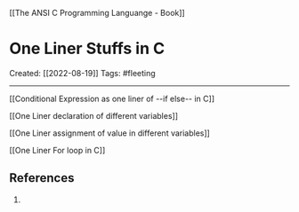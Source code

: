 [[The ANSI C Programming Languange - Book]]

# One Liner Stuffs in C
Created:  [[2022-08-19]]
Tags: #fleeting 

---
[[Conditional Expression as one liner of --if else-- in C]]


[[One Liner declaration of different variables]]


[[One Liner assignment of value in different variables]]


[[One Liner For loop in C]]













## References
1. 